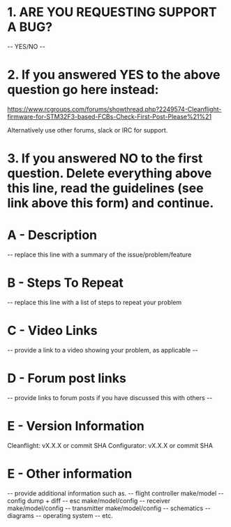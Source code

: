 # 1. ARE YOU REQUESTING SUPPORT A BUG?

-- YES/NO --

# 2. If you answered YES to the above question go here instead:

https://www.rcgroups.com/forums/showthread.php?2249574-Cleanflight-firmware-for-STM32F3-based-FCBs-Check-First-Post-Please%21%21

Alternatively use other forums, slack or IRC for support.

# 3. If you answered NO to the first question.  Delete everything above this line, read the guidelines (see link above this form) and continue.

# A - Description

-- replace this line with a summary of the issue/problem/feature

# B - Steps To Repeat

-- replace this line with a list of steps to repeat your problem

# C - Video Links

-- provide a link to a video showing your problem, as applicable --

# D - Forum post links

-- provide links to forum posts if you have discussed this with others --

# E - Version Information

Cleanflight: vX.X.X or commit SHA
Configurator: vX.X.X or commit SHA

# E - Other information

-- provide additional information such as.
-- flight controller make/model
-- config dump + diff
-- esc make/model/config
-- receiver make/model/config
-- transmitter make/model/config
-- schematics
-- diagrams
-- operating system
-- etc.
